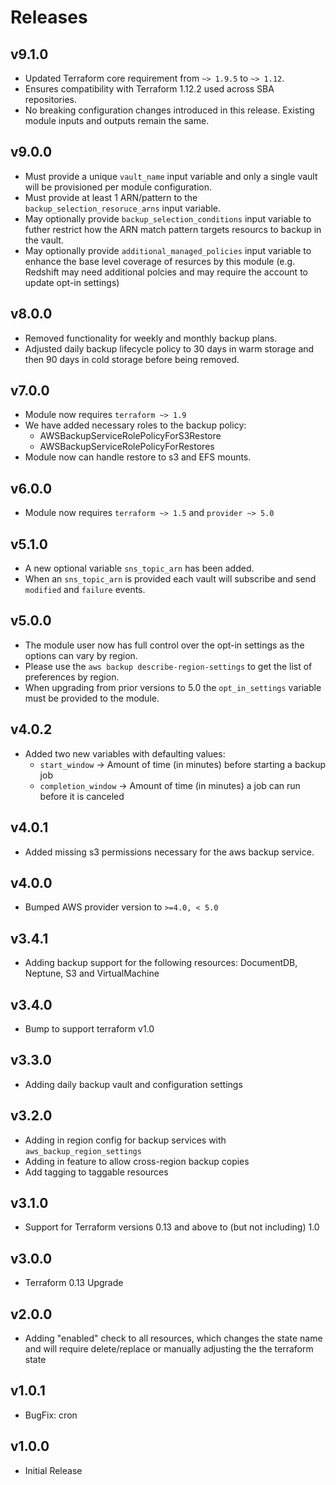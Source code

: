 # Releases

## v9.1.0

- Updated Terraform core requirement from `~> 1.9.5` to `~> 1.12`.
- Ensures compatibility with Terraform 1.12.2 used across SBA repositories.
- No breaking configuration changes introduced in this release. Existing module inputs and outputs remain the same.

## v9.0.0

- Must provide a unique `vault_name` input variable and only a single vault will be provisioned per module configuration.
- Must provide at least 1 ARN/pattern to the `backup_selection_resoruce_arns` input variable.
- May optionally provide `backup_selection_conditions` input variable to futher restrict how the ARN match pattern targets resourcs to backup in the vault.
- May optionally provide `additional_managed_policies` input variable to enhance the base level coverage of resurces by this module (e.g. Redshift may need additional polcies and may require the account to update opt-in settings)

## v8.0.0

- Removed functionality for weekly and monthly backup plans.
- Adjusted daily backup lifecycle policy to 30 days in warm storage and then 90 days in cold storage before being removed.

## v7.0.0

- Module now requires `terraform ~> 1.9`
- We have added necessary roles to the backup policy:
  - AWSBackupServiceRolePolicyForS3Restore
  - AWSBackupServiceRolePolicyForRestores
- Module now can handle restore to s3 and EFS mounts.

## v6.0.0

- Module now requires `terraform ~> 1.5` and `provider ~> 5.0`

## v5.1.0

- A new optional variable `sns_topic_arn` has been added.
- When an `sns_topic_arn` is provided each vault will subscribe and send `modified` and `failure` events.

## v5.0.0

- The module user now has full control over the opt-in settings as the options can vary by region.
- Please use the `aws backup describe-region-settings` to get the list of preferences by region.
- When upgrading from prior versions to 5.0 the `opt_in_settings` variable must be provided to the module.

## v4.0.2

- Added two new variables with defaulting values:
  - `start_window` -> Amount of time (in minutes) before starting a backup job
  - `completion_window` -> Amount of time (in minutes) a job can run before it is canceled

## v4.0.1

- Added missing s3 permissions necessary for the aws backup service.

## v4.0.0

- Bumped AWS provider version to `>=4.0, < 5.0`

## v3.4.1

- Adding backup support for the following resources: DocumentDB, Neptune, S3 and VirtualMachine

## v3.4.0

- Bump to support terraform v1.0

## v3.3.0

- Adding daily backup vault and configuration settings

## v3.2.0

- Adding in region config for backup services with `aws_backup_region_settings`
- Adding in feature to allow cross-region backup copies
- Add tagging to taggable resources

## v3.1.0

- Support for Terraform versions 0.13 and above to (but not including) 1.0

## v3.0.0

- Terraform 0.13 Upgrade

## v2.0.0

- Adding "enabled" check to all resources, which changes the state name and will require delete/replace or manually adjusting the the terraform state

## v1.0.1

- BugFix: cron

## v1.0.0

- Initial Release
